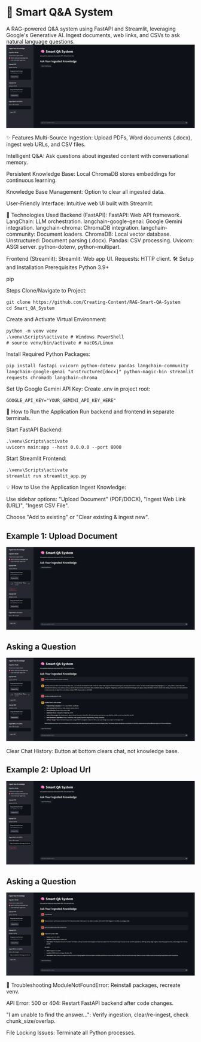 
# 🧠 Smart Q&A System
A RAG-powered Q&A system using FastAPI and Streamlit, leveraging Google's Generative AI. Ingest documents, web links, and CSVs to ask natural language questions.
![](output_images/web_layout1.png)

✨ Features
Multi-Source Ingestion: Upload PDFs, Word documents (.docx), ingest web URLs, and CSV files.

Intelligent Q&A: Ask questions about ingested content with conversational memory.

Persistent Knowledge Base: Local ChromaDB stores embeddings for continuous learning.

Knowledge Base Management: Option to clear all ingested data.

User-Friendly Interface: Intuitive web UI built with Streamlit.

🚀 Technologies Used
Backend (FastAPI):
FastAPI: Web API framework.
LangChain: LLM orchestration.
langchain-google-genai: Google Gemini integration.
langchain-chroma: ChromaDB integration.
langchain-community: Document loaders.
ChromaDB: Local vector database.
Unstructured: Document parsing (.docx).
Pandas: CSV processing.
Uvicorn: ASGI server.
python-dotenv, python-multipart.

Frontend (Streamlit):
Streamlit: Web app UI.
Requests: HTTP client.
🛠️ Setup and Installation
Prerequisites
Python 3.9+

pip

Steps
Clone/Navigate to Project:

```
git clone https://github.com/Creating-Content/RAG-Smart-QA-System
cd Smart_QA_System
```

Create and Activate Virtual Environment:
```
python -m venv venv
.\venv\Scripts\activate # Windows PowerShell
# source venv/bin/activate # macOS/Linux
```

Install Required Python Packages:
```
pip install fastapi uvicorn python-dotenv pandas langchain-community langchain-google-genai "unstructured[docx]" python-magic-bin streamlit requests chromadb langchain-chroma
```
Set Up Google Gemini API Key:
Create .env in project root:
```
GOOGLE_API_KEY="YOUR_GEMINI_API_KEY_HERE"
```
🏃 How to Run the Application
Run backend and frontend in separate terminals.

Start FastAPI Backend:
```
.\venv\Scripts\activate
uvicorn main:app --host 0.0.0.0 --port 8000
```
Start Streamlit Frontend:
```
.\venv\Scripts\activate
streamlit run streamlit_app.py
```
💡 How to Use the Application
Ingest Knowledge:

Use sidebar options: "Upload Document" (PDF/DOCX), "Ingest Web Link (URL)", "Ingest CSV File".

Choose "Add to existing" or "Clear existing & ingest new".

## Example 1: Upload Document
![](output_images/pdf_ingest.png)
## Asking a Question
![](output_images/pdf_response.png)


Clear Chat History: Button at bottom clears chat, not knowledge base.

## Example 2: Upload Url
![](output_images/url_ingest.png)
## Asking a Question
![](output_images/url_response.png)


🛑 Troubleshooting
ModuleNotFoundError: Reinstall packages, recreate venv.

API Error: 500 or 404: Restart FastAPI backend after code changes.

"I am unable to find the answer...": Verify ingestion, clear/re-ingest, check chunk_size/overlap.

File Locking Issues: Terminate all Python processes.
